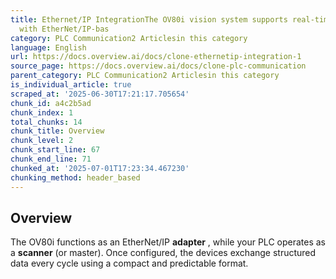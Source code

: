 ```yaml
---
title: Ethernet/IP IntegrationThe OV80i vision system supports real-time communication
  with EtherNet/IP-bas
category: PLC Communication2 Articlesin this category
language: English
url: https://docs.overview.ai/docs/clone-ethernetip-integration-1
source_page: https://docs.overview.ai/docs/clone-plc-communication
parent_category: PLC Communication2 Articlesin this category
is_individual_article: true
scraped_at: '2025-06-30T17:21:17.705654'
chunk_id: a4c2b5ad
chunk_index: 1
total_chunks: 14
chunk_title: Overview
chunk_level: 2
chunk_start_line: 67
chunk_end_line: 71
chunked_at: '2025-07-01T17:23:34.467230'
chunking_method: header_based
---
```


## **Overview**

The OV80i functions as an EtherNet/IP **adapter** , while your PLC operates as a **scanner** \(or master\). Once configured, the devices exchange structured data every cycle using a compact and predictable format.
